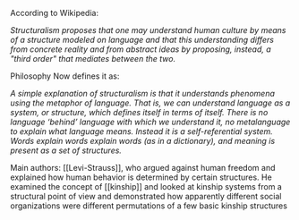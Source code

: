 According to Wikipedia: 

*Structuralism proposes that one may understand human culture by means of a structure modeled on language and that this understanding differs from concrete reality and from abstract ideas by proposing, instead, a "third order" that mediates between the two.*

Philosophy Now defines it as:

*A simple explanation of structuralism is that it understands phenomena using the metaphor of language. That is, we can understand language as a system, or structure, which defines itself in terms of itself. There is no language ‘behind’ language with which we understand it, no metalanguage to explain what language means. Instead it is a self-referential system. Words explain words explain words (as in a dictionary), and meaning is present as a set of structures.*

Main authors:
[[Levi-Strauss]], who argued against human freedom and explained how human behavior is determined by certain structures. He examined the concept of [[kinship]] and looked at kinship systems from a structural point of view and demonstrated how apparently different social organizations were different permutations of a few basic kinship structures


